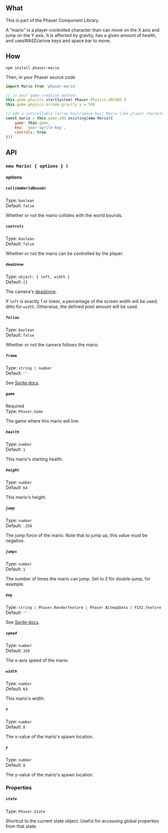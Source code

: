 ## What
This is part of the Phaser Component Library.

A "mario" is a player-controlled character than can move on the X axis and jump on the Y axis. It is affected by gravity, has a given amount of health, and usesWASD/arrow keys and space bar to move.

## How
`npm install phaser-mario`

Then, in your Phaser source code

```js
import Mario from 'phaser-mario'

// in your game creation method:
this.game.physics.startSystem( Phaser.Physics.ARCADE )
this.game.physics.arcade.gravity.y = 500

// add a controllable (arrow keys/space bar) Mario-like player character
const mario = this.game.add.existing(new Mario({
    game: this.game,
    key: 'your-sprite-key',
    controls: true
}))
```

## API

### `new Mario( { options } )`

#### options

##### `collideWorldBounds`

Type: `boolean`<br>
Default: `false`

Whether or not the mario collides with the world bounds.

##### `controls`

Type: `boolean`<br>
Default: `false`

Whether or not the mario can be controlled by the player.

##### `deadzone`

Type: `object: { left, width }`<br>
Default: `{}`

The camera's [deadzone](https://youtu.be/89TRXUm8jMI?t=9s).

If `left` is exactly 1 or lower, a percentage of the screen width will be used; ditto for `width`. Otherwise, the defined pixel amount will be used.

##### `follow`

Type: `boolean`<br>
Default: `false`

Whether or not the camera follows the mario.

##### `frame`

Type: `string | number`<br>
Default: `''`

See [Sprite docs](https://phaser.io/docs/2.6.2/Phaser.Sprite.html).

##### `game`

Required<br>
Type: `Phaser.Game`

The game where this mario will live.

##### `health`

Type: `number`<br>
Default: `1`

This mario's starting health.

##### `height`

Type: `number`<br>
Default: `64`

This mario's height.

##### `jump`

Type: `number`<br>
Default: `-250`

The jump force of the mario. Note that to jump up, this value must be negative.

##### `jumps`

Type: `number`<br>
Default: `1`

The number of times the mario can jump. Set to 2 for double-jump, for example.

##### `key`

Type: `string | Phaser.RenderTexture | Phaser.BitmapData | PIXI.Texture`<br>
Default: `''`

See [Sprite docs](https://phaser.io/docs/2.6.2/Phaser.Sprite.html).

##### `speed`

Type: `number`<br>
Default: `350`

The x-axis speed of the mario.

##### `width`

Type: `number`<br>
Default: `64`

This mario's width.

##### `x`

Type: `number`<br>
Default: `0`

The x-value of the mario's spawn location.

##### `y`

Type: `number`<br>
Default: `0`

The y-value of the mario's spawn location.

### Properties

##### `state`

Type: `Phaser.State`

Shortcut to the current state object. Useful for accessing global properties from that state.
